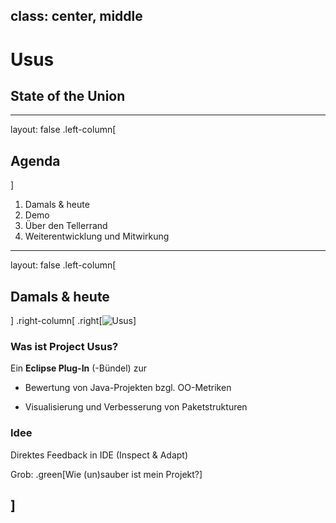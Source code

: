 class: center, middle
---
# Usus

## State of the Union

---
layout: false
.left-column[
  ## Agenda
]

1. Damals & heute
2. Demo
3. Über den Tellerrand
4. Weiterentwicklung und Mitwirkung

---

layout: false
.left-column[
  ## Damals & heute
]
.right-column[
.right[![Usus](https://marketplace.eclipse.org/sites/default/files/usus-marketplace.png)]
### Was ist Project Usus?

Ein **Eclipse Plug-In** (-Bündel) zur 

- Bewertung von Java-Projekten bzgl. OO-Metriken

- Visualisierung und Verbesserung von Paketstrukturen

### Idee

Direktes Feedback in IDE (Inspect & Adapt)
<br>

Grob: .green[Wie (un)sauber ist mein Projekt?]


]
---

